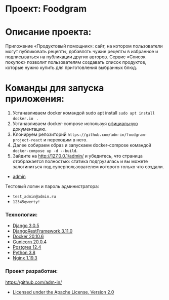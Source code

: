 # Проект:  Foodgram


# Описание проекта:
Приложение «Продуктовый помощник»: сайт, на котором пользователи могут публиковать рецепты, добавлять чужие рецепты в избранное и подписываться на публикации других авторов. Сервис «Список покупок» позволит пользователям создавать список продуктов, которые нужно купить для приготовления выбранных блюд. 

# Команды для запуска приложения:
1. Устанавливаем docker командой sudo apt install ```sudo apt install docker.io ``` .
2. Устанавливаем docker-compose используя [официальную](https://docs.docker.com/compose/install/) документацию.
3. Клонируем репозиторий ```https://github.com/adm-in/foodgram-project-react``` и переходим в него.
3. Далее собираем образ и запускаем docker-compose командой ```docker-compose up -d --build```.
4. Зайдите на http://127.0.0.1/admin/ и убедитесь, что страница отображается полностью: статика подгрузилась и вы можете залогиниться под суперпользователем которого только что создали. 

- [admin](http://djangoproject.gq/admin)

Тестовый логин и пароль администратора: 
- ```test_admin@admin.ru```
- ```12345qwerty!```
### Технологии:
- [Django 3.0.5](https://www.djangoproject.com)
- [DjangoRestFramework 3.11.0](https://www.django-rest-framework.org)
- [Docker 20.10.6](https://www.docker.com)
- [Gunicorn 20.0.4](https://gunicorn.org)
- [Postgres 12.4](https://www.postgresql.org)
- [Python 3.8](https://www.python.org)
- [Nginx 1.19.3](https://nginx.org)

### Проект разработан: 
https://github.com/adm-in/
- [Licensed under the Apache License, Version 2.0](https://www.apache.org/licenses/LICENSE-2.0)